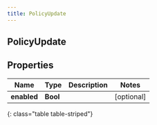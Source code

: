 ```yaml
---
title: PolicyUpdate
---
```

## PolicyUpdate

## Properties

|Name | Type | Description | Notes|
|------------ | ------------- | ------------- | -------------|
| **enabled** | **Bool** |  | [optional] |
{: class="table table-striped"}


